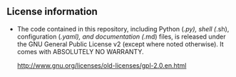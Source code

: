 License information
------------------------------

* The code contained in this repository, including Python (*.py), 
  shell (*.sh), configuration (*.yaml), and documentation (*.md) files,
  is released under the GNU General Public License v2 (except where noted
  otherwise). It comes with ABSOLUTELY NO WARRANTY.

  http://www.gnu.org/licenses/old-licenses/gpl-2.0.en.html

